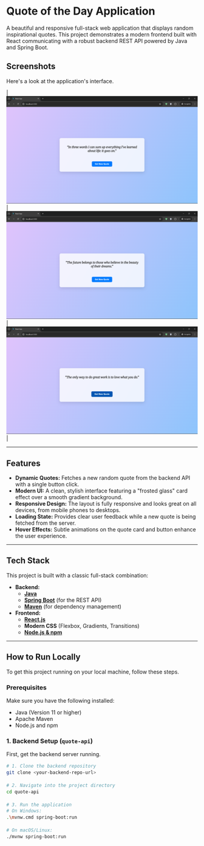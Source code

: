 # Quote of the Day Application

A beautiful and responsive full-stack web application that displays random inspirational quotes. This project demonstrates a modern frontend built with React communicating with a robust backend REST API powered by Java and Spring Boot.

## Screenshots

Here's a look at the application's interface.

| ![Screenshot 1](Screenshot1.png) | ![Screenshot 2](Screenshot2.png) | ![Screenshot 3](Screenshot3.png) |

---

## Features

* **Dynamic Quotes:** Fetches a new random quote from the backend API with a single button click.
* **Modern UI:** A clean, stylish interface featuring a "frosted glass" card effect over a smooth gradient background.
* **Responsive Design:** The layout is fully responsive and looks great on all devices, from mobile phones to desktops.
* **Loading State:** Provides clear user feedback while a new quote is being fetched from the server.
* **Hover Effects:** Subtle animations on the quote card and button enhance the user experience.

---

## Tech Stack

This project is built with a classic full-stack combination:

* **Backend:**
    * [**Java**](https://www.java.com/)
    * [**Spring Boot**](https://spring.io/projects/spring-boot) (for the REST API)
    * [**Maven**](https://maven.apache.org/) (for dependency management)
* **Frontend:**
    * [**React.js**](https://reactjs.org/)
    * **Modern CSS** (Flexbox, Gradients, Transitions)
    * [**Node.js & npm**](https://nodejs.org/)

---

## How to Run Locally

To get this project running on your local machine, follow these steps.

### Prerequisites

Make sure you have the following installed:

* Java (Version 11 or higher)
* Apache Maven
* Node.js and npm

### 1. Backend Setup (`quote-api`)

First, get the backend server running.

```bash
# 1. Clone the backend repository
git clone <your-backend-repo-url>

# 2. Navigate into the project directory
cd quote-api

# 3. Run the application
# On Windows:
.\mvnw.cmd spring-boot:run

# On macOS/Linux:
./mvnw spring-boot:run
